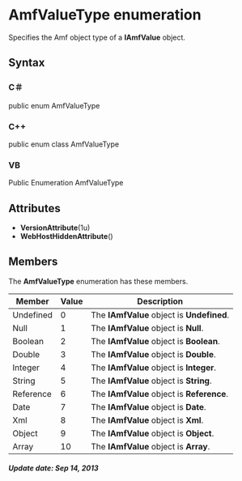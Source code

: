 # AmfValueType enumeration
Specifies the Amf object type of a **IAmfValue** object.

## Syntax

### C＃
public enum AmfValueType

### C++
public enum class AmfValueType

### VB
Public Enumeration AmfValueType

## Attributes

- **VersionAttribute**(1u)
- **WebHostHiddenAttribute**()

## Members
The **AmfValueType** enumeration has these members.

Member   |Value|Description
---------|-----|-----------
Undefined|0    |The **IAmfValue** object is **Undefined**.
Null     |1    |The **IAmfValue** object is **Null**.
Boolean  |2    |The **IAmfValue** object is **Boolean**.
Double   |3    |The **IAmfValue** object is **Double**.
Integer  |4    |The **IAmfValue** object is **Integer**.
String   |5    |The **IAmfValue** object is **String**.
Reference|6    |The **IAmfValue** object is **Reference**.
Date     |7    |The **IAmfValue** object is **Date**.
Xml      |8    |The **IAmfValue** object is **Xml**.
Object   |9    |The **IAmfValue** object is **Object**.
Array    |10   |The **IAmfValue** object is **Array**.

##### Update date: Sep 14, 2013